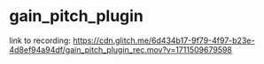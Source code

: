 # gain_pitch_plugin

link to recording: https://cdn.glitch.me/6d434b17-9f79-4f97-b23e-4d8ef94a94df/gain_pitch_plugin_rec.mov?v=1711509679598 
